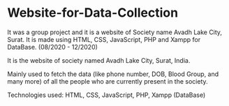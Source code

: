 # Website-for-Data-Collection
It was a group project and it is a website of Society name Avadh Lake City, Surat. It is made using HTML, CSS, JavaScript, PHP and Xampp for DataBase. (08/2020 - 12/2020)

It is the website of society named Avadh Lake City, Surat, India.

Mainly used to fetch the data (like phone number, DOB, Blood Group, and many more) of all the people who are currently present in the society.

Technologies used: HTML, CSS, JavaScript, PHP, Xampp (DataBase)
